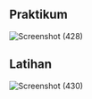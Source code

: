 ## Praktikum
![Screenshot (428)](https://user-images.githubusercontent.com/40889525/110944677-570cd780-836f-11eb-84d1-3873f4767052.png)

## Latihan
![Screenshot (430)](https://user-images.githubusercontent.com/40889525/110944698-5f651280-836f-11eb-9e2e-7e7c1520f838.png)
